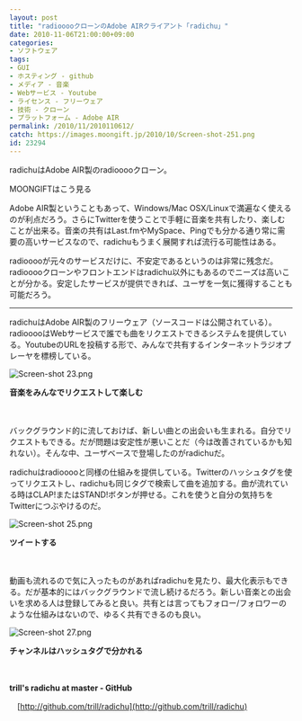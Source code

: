 ```yaml
---
layout: post
title: "radiooooクローンのAdobe AIRクライアント「radichu」"
date: 2010-11-06T21:00:00+09:00
categories:
- ソフトウェア
tags: 
- GUI
- ホスティング - github
- メディア - 音楽
- Webサービス - Youtube
- ライセンス - フリーウェア
- 技術 - クローン
- プラットフォーム - Adobe AIR
permalink: /2010/11/2010110612/
catch: https://images.moongift.jp/2010/10/Screen-shot-251.png
id: 23294
---
```

  

radichuはAdobe AIR製のradiooooクローン。

  

MOONGIFTはこう見る

  

Adobe AIR製ということもあって、Windows/Mac OSX/Linuxで満遍なく使えるのが利点だろう。さらにTwitterを使うことで手軽に音楽を共有したり、楽しむことが出来る。音楽の共有はLast.fmやMySpace、Pingでも分かる通り常に需要の高いサービスなので、radichuもうまく展開すれば流行る可能性はある。

  

radiooooが元々のサービスだけに、不安定であるというのは非常に残念だ。radiooooクローンやフロントエンドはradichu以外にもあるのでニーズは高いことが分かる。安定したサービスが提供できれば、ユーザを一気に獲得することも可能だろう。

  

* * *
  
  

radichuはAdobe AIR製のフリーウェア（ソースコードは公開されている）。radiooooはWebサービスで誰でも曲をリクエストできるシステムを提供している。YoutubeのURLを投稿する形で、みんなで共有するインターネットラジオプレーヤを標榜している。

  

![Screen-shot 23.png](https://images.moongift.jp/2010/10/Screen-shot-23.png)  
  
**音楽をみんなでリクエストして楽しむ**

  

　

  

バックグラウンド的に流しておけば、新しい曲との出会いも生まれる。自分でリクエストもできる。だが問題は安定性が悪いことだ（今は改善されているかも知れない）。そんな中、ユーザベースで登場したのがradichuだ。

  
<!--more-->

radichuはradiooooと同様の仕組みを提供している。Twitterのハッシュタグを使ってリクエストし、radichuも同じタグで検索して曲を追加する。曲が流れている時はCLAP!またはSTAND!ボタンが押せる。これを使うと自分の気持ちをTwitterにつぶやけるのだ。

  

![Screen-shot 25.png](https://images.moongift.jp/2010/10/Screen-shot-251.png)  
  
**ツイートする**

  

　

  

動画も流れるので気に入ったものがあればradichuを見たり、最大化表示もできる。だが基本的にはバックグラウンドで流し続けるだろう。新しい音楽との出会いを求める人は登録してみると良い。共有とは言ってもフォロー/フォロワーのような仕組みはないので、ゆるく共有できるのも良い。

  

![Screen-shot 27.png](https://images.moongift.jp/2010/10/Screen-shot-273.png)  
  
**チャンネルはハッシュタグで分かれる**

  

　

  

**trill's radichu at master - GitHub**  
  
　[http://github.com/trill/radichu](http://github.com/trill/radichu)

  
